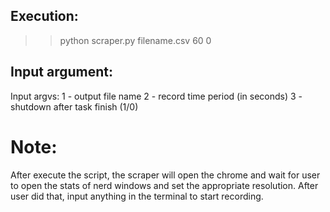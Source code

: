 ## Execution:
>> python scraper.py filename.csv 60 0

## Input argument:
Input argvs:  1 - output file name
              2 - record time period (in seconds)
              3 - shutdown after task finish (1/0)

# Note:
After execute the script, the scraper will open the chrome and wait for user to open the stats of nerd windows and set the appropriate resolution. After user did that, input anything in the terminal to start recording.

